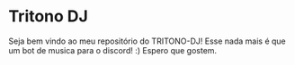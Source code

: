 # Tritono DJ

Seja bem vindo ao meu repositório do TRITONO-DJ!
Esse nada mais é que um bot de musica para o discord! :) 
Espero que gostem.
